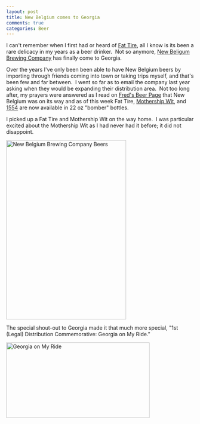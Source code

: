 ```yaml
--- 
layout: post
title: New Belgium comes to Georgia
comments: true
categories: Beer
---
```

I can't remember when I first had or heard of <a href="http://www.newbelgium.com/beer/fat-tire">Fat Tire</a>, all I know is its been a rare delicacy in my years as a beer drinker.  Not so anymore, <a href="http://en.wikipedia.org/wiki/New_Belgium_Brewing_Company">New Beligum Brewing Company</a> has finally come to Georgia.

Over the years I've only been been able to have New Belgium beers by importing through friends coming into town or taking trips myself, and that's been few and far between.  I went so far as to email the company last year asking when they would be expanding their distribution area.  Not too long after, my prayers were answered as I read on <a href="http://fredsbeerpage.blogspot.com/2009/03/dcnew-horizonssymbiosis.html">Fred's Beer Page</a> that New Belgium was on its way and as of this week Fat Tire, <a href="http://www.newbelgium.com/beer/mothership-wit">Mothership Wit</a>, and <a href="http://www.newbelgium.com/beer/1554">1554</a> are now available in 22 oz "bomber" bottles.

I picked up a Fat Tire and Mothership Wit on the way home.  I was particular excited about the Mothership Wit as I had never had it before; it did not disappoint.

<img class="size-full wp-image-657" title="new-belgium-beers" src="http://cameronstokes.com/wp-content/uploads/2009/05/new-belgium-beers.jpg" alt="New Belgium Brewing Company Beers" width="321" height="480" />

The special shout-out to Georgia made it that much more special, "1st (Legal) Distribution Commemorative: Georgia on My Ride."

<img class="size-full wp-image-658" title="fat-tire-georgia-on-my-ride" src="http://cameronstokes.com/wp-content/uploads/2009/05/fat-tire-georgia-on-my-ride.jpg" alt="Georgia on My Ride" width="384" height="202" /> 
